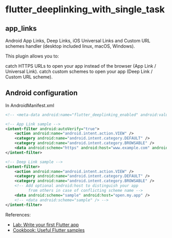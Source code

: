 # flutter_deeplinking_with_single_task

## app_links

Android App Links, Deep Links, iOS Universal Links and Custom URL schemes handler (desktop included linux, macOS, Windows).

This plugin allows you to:

catch HTTPS URLs to open your app instead of the browser (App Link / Universal Link).
catch custom schemes to open your app (Deep Link / Custom URL scheme).

## Android configuration
In AndroidManifest.xml

```xml
<!-- <meta-data android:name="flutter_deeplinking_enabled" android:value="true" /> -->

<!-- App Link sample -->
<intent-filter android:autoVerify="true">
    <action android:name="android.intent.action.VIEW" />
    <category android:name="android.intent.category.DEFAULT" />
    <category android:name="android.intent.category.BROWSABLE" />
    <data android:scheme="https" android:host="www.example.com" android:pathPrefix="/foo" />
</intent-filter>

<!-- Deep Link sample -->
<intent-filter>
    <action android:name="android.intent.action.VIEW" />
    <category android:name="android.intent.category.DEFAULT" />
    <category android:name="android.intent.category.BROWSABLE" />
    <!-- Add optional android:host to distinguish your app
          from others in case of conflicting scheme name -->
    <data android:scheme="sample" android:host="open.my.app" />
    <!-- <data android:scheme="sample" /> -->
</intent-filter>

```
References:

- [Lab: Write your first Flutter app](https://docs.flutter.dev/get-started/codelab)
- [Cookbook: Useful Flutter samples](https://docs.flutter.dev/cookbook)
